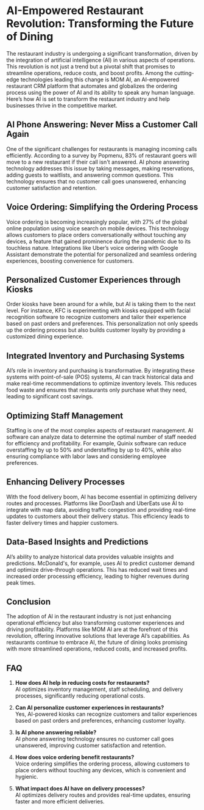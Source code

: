 # AI-Empowered Restaurant Revolution: Transforming the Future of Dining

The restaurant industry is undergoing a significant transformation, driven by the integration of artificial intelligence (AI) in various aspects of operations. This revolution is not just a trend but a pivotal shift that promises to streamline operations, reduce costs, and boost profits. Among the cutting-edge technologies leading this change is MOM AI, an AI-empowered restaurant CRM platform that automates and globalizes the ordering process using the power of AI and its ability to speak any human language. Here’s how AI is set to transform the restaurant industry and help businesses thrive in the competitive market.

## AI Phone Answering: Never Miss a Customer Call Again

One of the significant challenges for restaurants is managing incoming calls efficiently. According to a survey by Popmenu, 83% of restaurant goers will move to a new restaurant if their call isn't answered. AI phone answering technology addresses this issue by taking messages, making reservations, adding guests to waitlists, and answering common questions. This technology ensures that no customer call goes unanswered, enhancing customer satisfaction and retention.

## Voice Ordering: Simplifying the Ordering Process

Voice ordering is becoming increasingly popular, with 27% of the global online population using voice search on mobile devices. This technology allows customers to place orders conversationally without touching any devices, a feature that gained prominence during the pandemic due to its touchless nature. Integrations like Uber’s voice ordering with Google Assistant demonstrate the potential for personalized and seamless ordering experiences, boosting convenience for customers.

## Personalized Customer Experiences through Kiosks

Order kiosks have been around for a while, but AI is taking them to the next level. For instance, KFC is experimenting with kiosks equipped with facial recognition software to recognize customers and tailor their experience based on past orders and preferences. This personalization not only speeds up the ordering process but also builds customer loyalty by providing a customized dining experience.

## Integrated Inventory and Purchasing Systems

AI’s role in inventory and purchasing is transformative. By integrating these systems with point-of-sale (POS) systems, AI can track historical data and make real-time recommendations to optimize inventory levels. This reduces food waste and ensures that restaurants only purchase what they need, leading to significant cost savings.

## Optimizing Staff Management

Staffing is one of the most complex aspects of restaurant management. AI software can analyze data to determine the optimal number of staff needed for efficiency and profitability. For example, Quinix software can reduce overstaffing by up to 50% and understaffing by up to 40%, while also ensuring compliance with labor laws and considering employee preferences.

## Enhancing Delivery Processes

With the food delivery boom, AI has become essential in optimizing delivery routes and processes. Platforms like DoorDash and UberEats use AI to integrate with map data, avoiding traffic congestion and providing real-time updates to customers about their delivery status. This efficiency leads to faster delivery times and happier customers.

## Data-Based Insights and Predictions

AI’s ability to analyze historical data provides valuable insights and predictions. McDonald's, for example, uses AI to predict customer demand and optimize drive-through operations. This has reduced wait times and increased order processing efficiency, leading to higher revenues during peak times.

## Conclusion

The adoption of AI in the restaurant industry is not just enhancing operational efficiency but also transforming customer experiences and driving profitability. Platforms like MOM AI are at the forefront of this revolution, offering innovative solutions that leverage AI’s capabilities. As restaurants continue to embrace AI, the future of dining looks promising with more streamlined operations, reduced costs, and increased profits.

## FAQ

1. **How does AI help in reducing costs for restaurants?**  
   AI optimizes inventory management, staff scheduling, and delivery processes, significantly reducing operational costs.

2. **Can AI personalize customer experiences in restaurants?**  
   Yes, AI-powered kiosks can recognize customers and tailor experiences based on past orders and preferences, enhancing customer loyalty.

3. **Is AI phone answering reliable?**  
   AI phone answering technology ensures no customer call goes unanswered, improving customer satisfaction and retention.

4. **How does voice ordering benefit restaurants?**  
   Voice ordering simplifies the ordering process, allowing customers to place orders without touching any devices, which is convenient and hygienic.

5. **What impact does AI have on delivery processes?**  
   AI optimizes delivery routes and provides real-time updates, ensuring faster and more efficient deliveries.
